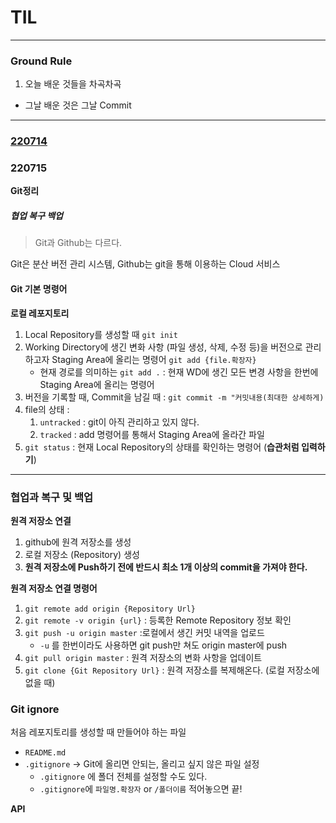# TIL

---

### Ground Rule

1. 오늘 배운 것들을 차곡차곡
  - 그날 배운 것은 그날 Commit



---

### [220714](220714.md)

### 220715
**Git정리**
##### 협업 복구 백업

> Git과 Github는 다르다.

Git은 분산 버전 관리 시스템, Github는 git을 통해 이용하는 Cloud 서비스
> 

#### Git 기본 명령어

**로컬 레포지토리**

1. Local Repository를 생성할 때 `git init`
2. Working Directory에 생긴 변화 사항 (파일 생성, 삭제, 수정 등)을 버전으로 관리하고자 Staging Area에 올리는 명령어 `git add {file.확장자}`
    - 현재 경로를 의미하는 `git add .` : 현재 WD에 생긴 모든 변경 사항을 한번에 Staging Area에 올리는 명령어
3. 버전을 기록할 때, Commit을 남길 때 : `git commit -m "커밋내용(최대한 상세하게)`
4. file의 상태 :
    1. `untracked` : git이 아직 관리하고 있지 않다.
    2. `tracked` : add 명령어를 통해서 Staging Area에 올라간 파일
5. `git status` : 현재 Local Repository의 상태를 확인하는 명령어 (**습관처럼 입력하기**)
---
### 협업과 복구 및 백업

**원격 저장소 연결**

1. github에 원격 저장소를 생성
2. 로컬 저장소 (Repository) 생성
3. **원격 저장소에 Push하기 전에 반드시 최소 1개 이상의 commit을 가져야 한다.**

**원격 저장소 연결 명령어**

1. `git remote add origin {Repository Url}`
2. `git remote -v origin {url}` : 등록한 Remote Repository 정보 확인
3. `git push -u origin master` :로컬에서 생긴 커밋 내역을 업로드
    - `-u` 를 한번이라도 사용하면  git push만 쳐도 origin master에 push
4. `git pull origin master` : 원격 저장소의 변화 사항을 업데이트
5. `git clone {Git Repository Url}` : 원격 저장소를 복제해온다. (로컬 저장소에 없을 때)

### **Git ignore**

처음 레포지토리를 생성할 때 만들어야 하는 파일

- `README.md`
- `.gitignore` → Git에 올리면 안되는, 올리고 싶지 않은 파일 설정
    - `.gitignore` 에 폴더 전체를 설정할 수도 있다.
    - `.gitignore`에 `파일명.확장자` or `/폴더이름` 적어놓으면 끝!

**API**
